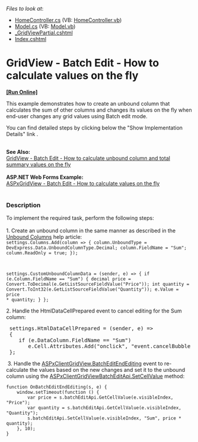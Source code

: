 <!-- default file list -->
*Files to look at*:

* [HomeController.cs](./CS/GridViewBatchEdit/Controllers/HomeController.cs) (VB: [HomeController.vb](./VB/GridViewBatchEdit/Controllers/HomeController.vb))
* [Model.cs](./CS/GridViewBatchEdit/Models/Model.cs) (VB: [Model.vb](./VB/GridViewBatchEdit/Models/Model.vb))
* [_GridViewPartial.cshtml](./CS/GridViewBatchEdit/Views/Home/_GridViewPartial.cshtml)
* [Index.cshtml](./CS/GridViewBatchEdit/Views/Home/Index.cshtml)
<!-- default file list end -->
# GridView - Batch Edit - How to calculate values on the fly
<!-- run online -->
**[[Run Online]](https://codecentral.devexpress.com/t124603)**
<!-- run online end -->


This example demonstrates how to create an unbound column that calculates the sum of other columns and changes its values on the fly when end-user changes any grid values using Batch edit mode. <br>
<p>You can find detailed steps by clicking below the "Show Implementation Details" link .</p>
<p><strong><br>See Also:<br></strong><a href="https://www.devexpress.com/Support/Center/p/T124151">GridView - Batch Edit - How to calculate unbound column and total summary values on the fly</a> <br><br><strong>ASP.NET Web Forms Example:</strong><br><a href="https://www.devexpress.com/Support/Center/p/T114539">ASPxGridView - Batch Edit - How to calculate values on the fly</a><br><br></p>


<h3>Description</h3>

To implement the required task, perform the following steps:<br><br>1. Create an unbound column in the same manner as described in the <a href="https://documentation.devexpress.com/#AspNet/CustomDocument16859">Unbound Columns</a>&nbsp;help article:<br>
<code lang="cs">settings.Columns.Add(column =&gt;
{
	column.UnboundType = DevExpress.Data.UnboundColumnType.Decimal;
	column.FieldName = "Sum";
	column.ReadOnly = true;
});

settings.CustomUnboundColumnData = (sender, e) =&gt;
{
	if (e.Column.FieldName == "Sum") {
		decimal price = Convert.ToDecimal(e.GetListSourceFieldValue("Price"));
		int quantity = Convert.ToInt32(e.GetListSourceFieldValue("Quantity"));
		e.Value = price * quantity;
	}
};</code>
<p>2. Handle the HtmlDataCellPrepared&nbsp;event to cancel editing for the Sum column:</p>
<pre class="cr-code"> settings.HtmlDataCellPrepared = (sender, e) =&gt;
 {
    if (e.DataColumn.FieldName == "Sum")
       e.Cell.Attributes.Add("onclick", "event.cancelBubble = true");
 };</pre>
<p>&nbsp;3. Handle the&nbsp;<a href="https://documentation.devexpress.com/#AspNet/DevExpressWebASPxGridViewScriptsASPxClientGridView_BatchEditEndEditingtopic">ASPxClientGridView.BatchEditEndEditing</a>&nbsp;event to re-calculate the values based on the new changes and set it to the unbound column using the&nbsp;<a href="https://documentation.devexpress.com/#AspNet/DevExpressWebASPxGridViewScriptsASPxClientGridViewBatchEditApi_SetCellValuetopic">ASPxClientGridViewBatchEditApi.SetCellValue</a>&nbsp;method:</p>
<code lang="js">function OnBatchEditEndEditing(s, e) {
    window.setTimeout(function () {
        var price = s.batchEditApi.GetCellValue(e.visibleIndex, "Price");
        var quantity = s.batchEditApi.GetCellValue(e.visibleIndex, "Quantity");
        s.batchEditApi.SetCellValue(e.visibleIndex, "Sum", price * quantity);
    }, 10);
}</code>

<br/>


